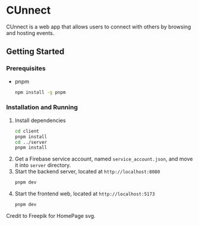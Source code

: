 # CUnnect
CUnnect is a web app that allows users to connect with others by browsing and hosting events. 

## Getting Started
### Prerequisites
* pnpm
  ```sh
  npm install -g pnpm
  ```
### Installation and Running
1. Install dependencies
   ```sh
   cd client
   pnpm install
   cd ../server
   pnpm install
   ```
2. Get a Firebase service account, named `service_account.json`, and move it into `server` directory.
3. Start the backend server, located at `http://localhost:8080`
   ```sh
   pnpm dev
   ```
4. Start the frontend web, located at `http://localhost:5173`
   ```sh
   pnpm dev
   ```
   
Credit to Freepik for HomePage svg.